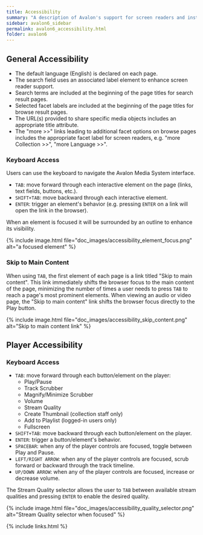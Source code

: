 ```yaml
---
title: Accessibility
summary: "A description of Avalon's support for screen readers and instructions for navigating Avalon using the keyboard."
sidebar: avalon6_sidebar
permalink: avalon6_accessibility.html
folder: avalon6
---
```


## General Accessibility

* The default language (English) is declared on each page.
* The search field uses an associated label element to enhance screen reader support.
* Search terms are included at the beginning of the page titles for search result pages.
* Selected facet labels are included at the beginning of the page titles for browse result pages.
* The URL(s) provided to share specific media objects includes an appropriate title attribute.
* The "more >>" links leading to additional facet options on browse pages includes the appropriate facet label for screen readers, e.g. "more Collection >>", "more Language >>".

### Keyboard Access

Users can use the keyboard to navigate the Avalon Media System interface.

* `TAB`: move forward through each interactive element on the page (links, text fields, buttons, etc.).
* `SHIFT+TAB`: move backward through each interactive element.
* `ENTER`: trigger an element's behavior (e.g. pressing `ENTER` on a link will open the link in the browser).

When an element is focused it will be surrounded by an outline to enhance its visibility.

{% include image.html file="doc_images/accessibility_element_focus.png" alt="a focused element" %}

### Skip to Main Content

When using `TAB`, the first element of each page is a link titled "Skip to main content". This link immediately shifts the browser focus to the main content of the page, minimizing the number of times a user needs to press `TAB` to reach a page's most prominent elements. When viewing an audio or video page, the "Skip to main content" link shifts the browser focus directly to the Play button.

{% include image.html file="doc_images/accessibility_skip_content.png" alt="Skip to main content link" %}

## Player Accessibility

### Keyboard Access

* `TAB`: move forward through each button/element on the player:
  * Play/Pause
  * Track Scrubber
  * Magnify/Minimize Scrubber
  * Volume
  * Stream Quality
  * Create Thumbnail (collection staff only)
  * Add to Playlist (logged-in users only)
  * Fullscreen
* `SHIFT+TAB`: move backward through each button/element on the player.
* `ENTER`: trigger a button/element's behavior.
* `SPACEBAR`: when any of the player controls are focused, toggle between Play and Pause.
* `LEFT/RIGHT ARROW`: when any of the player controls are focused, scrub forward or backward through the track timeline.
* `UP/DOWN ARROW`: when any of the player controls are focused, increase or decrease volume.

The Stream Quality selector allows the user to `TAB` between available stream qualities and pressing `ENTER` to enable the desired quality.

{% include image.html file="doc_images/accessibility_quality_selector.png" alt="Stream Quality selector when focused" %}

{% include links.html %}